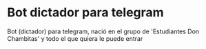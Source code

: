 # Bot dictador para telegram
Bot (dictador) para telegram, nació en el grupo de 'Estudiantes Don Chambitas' y todo el que quiera le puede entrar
